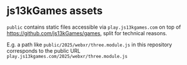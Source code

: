 # js13kGames assets

`public` contains static files accessible via `play.js13kgames.com` on top of https://github.com/js13kGames/games, split for technical reasons.

E.g. a path like `public/2025/webxr/three.module.js` in this repository corresponds to the public URL `play.js13kgames.com/2025/webxr/three.module.js`